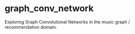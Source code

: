# graph_conv_network
Exploring Graph Convolutional Networks in the music graph / recommendation domain.

